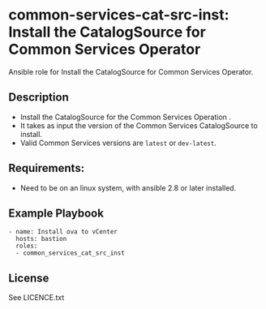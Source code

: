 common-services-cat-src-inst: Install the CatalogSource for Common Services Operator
=========

Ansible role for Install the CatalogSource for Common Services Operator.

Description
-----------

 - Install the CatalogSource for the Common Services Operation .
 - It takes as input the version of the Common Services CatalogSource to install.
 - Valid Common Services versions are `latest` or `dev-latest`.

Requirements:
------------

 - Need to be on an linux system, with ansible 2.8 or later installed.

Example Playbook
----------------

    - name: Install ova to vCenter
      hosts: bastion
      roles:
      - common_services_cat_src_inst

License
-------

See LICENCE.txt

